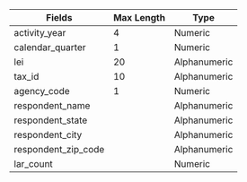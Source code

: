 Fields|Max Length|Type|
------|----------|----|
activity\_year|4|Numeric
calendar\_quarter|1|Numeric
lei|20|Alphanumeric
tax\_id|10|Alphanumeric
agency\_code|1|Numeric
respondent\_name||Alphanumeric
respondent\_state||Alphanumeric
respondent\_city||Alphanumeric
respondent\_zip\_code||Alphanumeric
lar\_count||Numeric
